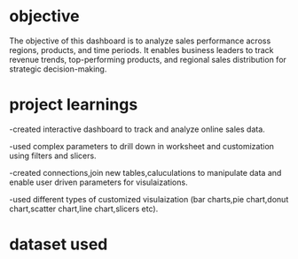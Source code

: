 # objective

The objective of this dashboard is to analyze sales performance across regions, products, and time periods. It enables business leaders to track revenue trends, top-performing products, and regional sales distribution for strategic decision-making.

# project learnings
-created interactive dashboard to track and analyze online sales data.

-used complex parameters to drill down in worksheet and customization using filters and slicers.

-created connections,join new tables,caluculations to manipulate data and enable user driven parameters for visulaizations.

-used different types of customized visulaization (bar charts,pie chart,donut chart,scatter chart,line chart,slicers etc).

# dataset used

